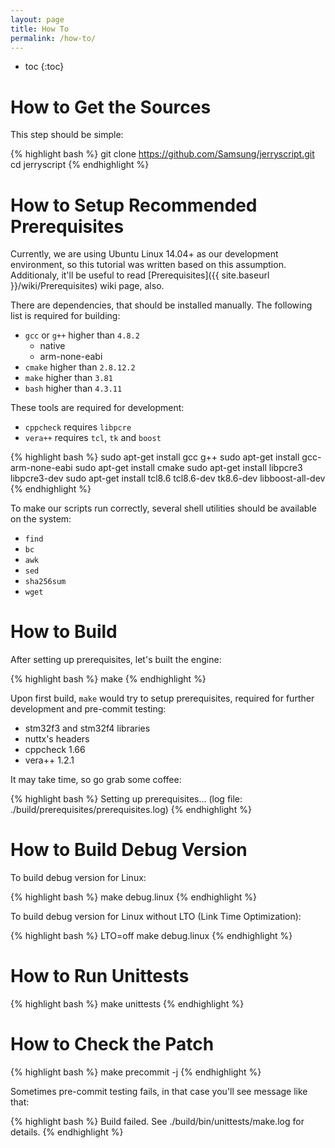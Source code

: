 ```yaml
---
layout: page
title: How To
permalink: /how-to/
---
```


* toc
{:toc}

# How to Get the Sources
This step should be simple:

{% highlight bash %}
git clone https://github.com/Samsung/jerryscript.git
cd jerryscript
{% endhighlight %}

# How to Setup Recommended Prerequisites

Currently, we are using Ubuntu Linux 14.04+ as our development environment, so this tutorial was written based on this assumption. Additionaly, it'll be useful to read [Prerequisites]({{ site.baseurl }}/wiki/Prerequisites) wiki page, also.

There are dependencies, that should be installed manually. The following list is required for building:

- `gcc` or `g++` higher than `4.8.2`
  - native
  - arm-none-eabi
- `cmake` higher than `2.8.12.2`
- `make` higher than `3.81`
- `bash` higher than `4.3.11`

These tools are required for development:

- `cppcheck` requires `libpcre`
- `vera++` requires `tcl`, `tk` and `boost`

{% highlight bash %}
sudo apt-get install gcc g++
sudo apt-get install gcc-arm-none-eabi
sudo apt-get install cmake
sudo apt-get install libpcre3 libpcre3-dev
sudo apt-get install tcl8.6 tcl8.6-dev tk8.6-dev libboost-all-dev
{% endhighlight %}

To make our scripts run correctly, several shell utilities should be available on the system:

- `find`
- `bc`
- `awk`
- `sed`
- `sha256sum`
- `wget`

# How to Build

After setting up prerequisites, let's built the engine:

{% highlight bash %}
make
{% endhighlight %}

Upon first build, `make` would try to setup prerequisites, required for further development and pre-commit testing:
- stm32f3 and stm32f4 libraries
- nuttx's headers
- cppcheck 1.66
- vera++ 1.2.1

It may take time, so go grab some coffee:

{% highlight bash %}
Setting up prerequisites... (log file: ./build/prerequisites/prerequisites.log)
{% endhighlight %}

# How to Build Debug Version
To build debug version for Linux:

{% highlight bash %}
make debug.linux
{% endhighlight %}

To build debug version for Linux without LTO (Link Time Optimization):

{% highlight bash %}
LTO=off make debug.linux
{% endhighlight %}

# How to Run Unittests
{% highlight bash %}
make unittests
{% endhighlight %}

# How to Check the Patch
{% highlight bash %}
make precommit -j
{% endhighlight %}

Sometimes pre-commit testing fails, in that case you'll see message like that:

{% highlight bash %}
Build failed. See ./build/bin/unittests/make.log for details.
{% endhighlight %}
